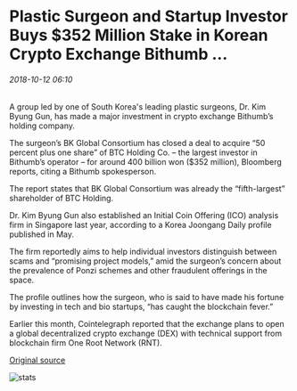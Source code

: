 # Plastic Surgeon and Startup Investor Buys $352 Million Stake in Korean Crypto Exchange Bithumb ...

###### 2018-10-12 06:10

A group led by one of South Korea's leading plastic surgeons, Dr. Kim Byung Gun, has made a major investment in crypto exchange Bithumb’s holding company.

The surgeon’s BK Global Consortium has closed a deal to acquire “50 percent plus one share” of BTC Holding Co. – the largest investor in Bithumb’s operator – for around 400 billion won ($352 million), Bloomberg reports, citing a Bithumb spokesperson.

The report states that BK Global Consortium was already the “fifth-largest” shareholder of BTC Holding.

Dr. Kim Byung Gun also established an Initial Coin Offering (ICO) analysis firm in Singapore last year, according to a Korea Joongang Daily profile published in May.

The firm reportedly aims to help individual investors distinguish between scams and “promising project models,” amid the surgeon’s concern about the prevalence of Ponzi schemes and other fraudulent offerings in the space.

The profile outlines how the surgeon, who is said to have made his fortune by investing in tech and bio startups, “has caught the blockchain fever.”

Earlier this month, Cointelegraph reported that the exchange plans to open a global decentralized crypto exchange (DEX) with technical support from blockchain firm One Root Network (RNT).

[Original source](https://cointelegraph.com/news/plastic-surgeon-and-startup-investor-buys-352-million-stake-in-korean-crypto-exchange-bithumb)

![stats](https://c.statcounter.com/11760860/0/a89fa40b/1/ "stats")